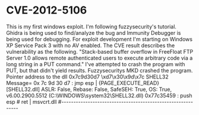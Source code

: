 #  CVE-2012-5106
This is my first windows exploit.
I'm following fuzzysecurity's tutorial.
Ghidra is being used to find/analyze the bug and Immunity Debugger is being used for debugging.
For exploit development I'm starting on Windows XP Service Pack 3 with no AV enabled.
The CVE result describes the vulnerability as the following. 
"Stack-based buffer overflow in FreeFloat FTP Server 1.0 allows remote authenticated users to execute arbitrary code via a long string in a PUT command."
I've attempted to crash the program with PUT, but that didn't yield results.
Fuzzysecuritys MKD crashed the program.
Pointer address to the dll
0x7c9d30d7
\xd7\x30\x9d\x7c
SHELL32
Message=  0x 7c 9d 30 d7 : jmp esp |  {PAGE_EXECUTE_READ} [SHELL32.dll] ASLR: False, Rebase: False, SafeSEH: True, OS: True, v6.00.2900.5512 (C:\WINDOWS\system32\SHELL32.dll)
0x77c35459 : push esp #  ret  | msvcrt.dll
#------------------------------------------------------------
